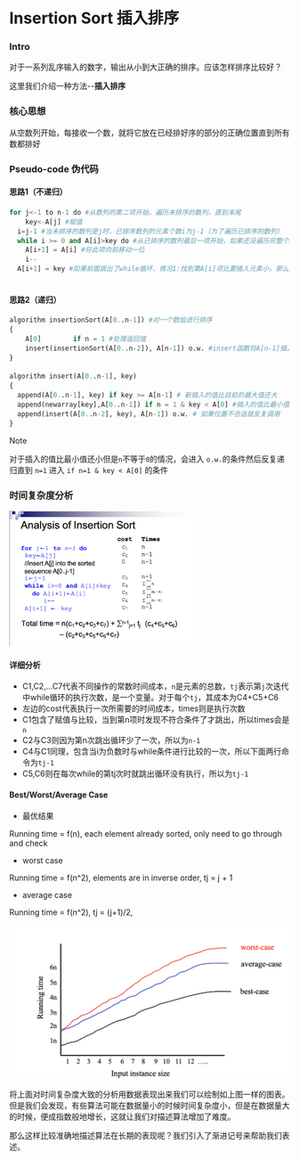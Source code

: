 # Insertion Sort 插入排序

### Intro

对于一系列乱序输入的数字，输出从小到大正确的排序。应该怎样排序比较好？

这里我们介绍一种方法--**插入排序**

### 核心思想

从空数列开始，每接收一个数，就将它放在已经排好序的部分的正确位置直到所有数都排好

### Pseudo-code 伪代码

#### 思路1（不递归）

```python
for j<-1 to n-1 do #从数列的第二项开始，遍历未排序的数列，直到末尾
	key<-A[j] #赋值
  i=j-1 #当未排序的数列是j时，已排序数列的元素个数i为j-1（为了遍历已排序的数列）
  while i >= 0 and A[i]>key do #从已排序的数列最后一项开始，如果还没遍历完整个数列且这一项如果比要插入的元素大，就进入循环
  	A[i+1] = A[i] #将此项向前移动一位
  	i-- 
  A[i+1] = key #如果前面跳出了while循环，情况1:找到第A[i]项比要插入元素小，那么第A[i+1]项就是合适的位置，情况2:所有元素都比插入元素大，那么就放在第一项，情况3，o.w.
  
```

#### 思路2（递归）

```python
algorithm insertionSort(A[0..n-1]) #对一个数组进行排序
{
	A[0] 		if n = 1 #处理返回值
	insert(insertionSort(A[0..n-2]), A[n-1]) o.w. #insert函数将A[n-1]插入到已经排好序的A[0..n-2]中
}

algorithm insert(A[0..n-1], key) 
{
  append(A[0..n-1], key) if key >= A[n-1] # 新插入的值比目前的最大值还大
  append(newarray[key],A[0..n-1]) if n = 1 & key < A[0] #插入的值比最小值还小，创建一个array把key存进去 #也是下一行递归的返回条件
  append(insert(A[0..n-2], key), A[n-1]) o.w. # 如果位置不合适就反复调用
}
```

> [!note] 
>
> 对于插入的值比最小值还小但是`n`不等于`0`的情况，会进入 `o.w.`的条件然后反复递归直到 `n=1` 进入 `if n=1 & key < A[0]` 的条件

### 时间复杂度分析

<img src="assets/螢幕截圖 2024-03-29 上午11.44.28.png" alt="螢幕截圖 2024-03-29 上午11.44.28" style="zoom:33%;" />

#### 详细分析

* C1,C2,...C7代表不同操作的常数时间成本，`n`是元素的总数，`tj`表示第`j`次迭代中while循环的执行次数，是一个变量。对于每个`tj`，其成本为C4+C5+C6
* 左边的cost代表执行一次所需要的时间成本，times则是执行次数
* C1包含了赋值与比较，当到第n项时发现不符合条件了才跳出，所以times会是`n`
* C2与C3则因为第n次跳出循环少了一次，所以为`n-1`
* C4与C1同理，包含当i为负数时与while条件进行比较的一次，所以下面两行命令为`tj-1`
* C5,C6则在每次while的第tj次时就跳出循环没有执行，所以为`tj-1`

#### Best/Worst/Average Case

* 最优结果

Running time = f(n), each element already sorted, only need to go through and check

* worst case

Running time = f(n^2), elements are in inverse order, tj = j + 1

* average case

Running time = f(n^2), tj = (j+1)/2,

<img src="assets/image-20240520201947963.png" alt="image-20240520201947963" style="zoom:50%;" />

将上面对时间复杂度大致的分析用数据表现出来我们可以绘制如上图一样的图表。但是我们会发现，有些算法可能在数据量小的时候时间复杂度小，但是在数据量大的时候，便成指数般地增长，这就让我们对描述算法增加了难度。

那么这样比较准确地描述算法在长期的表现呢？我们引入了渐进记号来帮助我们表述。